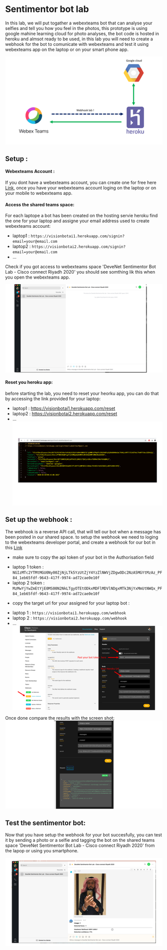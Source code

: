 # Sentimentor bot lab
In this lab, we will put togather a webexteams bot that can analyse your selfies and tell you how you feel in the photos, this prototype is using google mahine learning cloud for photo analyses, the bot code is hosted in heroku and almsot ready to be used, in this lab you will need to create a webhook for the bot to comunicate with webexteams and test it using webexteams app on the laptop or on your smart phone app.


![Wiring photo][flow]

[flow]:./flow.png "flow photo"

## Setup :

#### Webexteams Account :
If you dont have a webexteams account, you can create one for free here [Link](https://teams.webex.com/), once you have your webexteams account loging on the laptop or on your mobile to webexteams app.

#### Access the shared teams space:
For each laptope a bot has been created on the hosting servie heroku find the one for your laptop and assigne your email address used to create webexteams account:
* laptop1 : ```https://visionbotai1.herokuapp.com/signin?email=your@email.com```
* laptop2 : ```https://visionbotai2.herokuapp.com/signin?email=your@email.com```
* ...

Check if you got access to webexteams space 'DeveNet Sentimentor Bot Lab - Cisco connect Riyadh 2020' you should see somthing lik this when you open the webexteams app.

![Wiring photo][space]

[space]:./space.png "webxteams space"

#### Reset you heroku app:
before starting the lab, you need to reset your heorku app, you can do that by accessing the link provided for your laptop:
* laptop1 : https://visionbotai1.herokuapp.com/reset
* laptop2 : https://visionbotai2.herokuapp.com/reset
* ...
![Wiring photo][reset]

[reset]:./reset.png "reset heroku app"

## Set up the webhook :
The webhook is a reverse API call, that will tell our bot when a message has been posted in our shared space. 
to setup the webhook we need to loging to the webexteams developer portal, and create a webhook for our bot in this [Link](https://developer.webex.com/docs/api/v1/webhooks/create-a-webhook)
-  make sure to copy the api token of your bot in the Authorisation field  
* laptop 1 token : ```NGIzMTc2YTMtMGU0Ny00ZjNjLTk5YzUtZjY4YzZlNWVjZDgwODc2NzA5MGYtMzAz_PF84_1eb65fdf-9643-417f-9974-ad72cae0e10f```
* laptop 2 token : ```MzMwYjYwZmEtYjE0MS00N2NkLTgyOTEtODkxMDFlMDVlNDgxMTk3NjYxMmUtNWQx_PF84_1eb65fdf-9643-417f-9974-ad72cae0e10f```
-  copy the target url for your assigned for your laptop bot :
* laptop 1 : ```https://visionbotai1.herokuapp.com/webhook```
* laptop 2 : ```https://visionbotai2.herokuapp.com/webhook```
* ...
![Wiring photo][webhook]

[webhook]:./webhook.png "set up webhook in portal"

Once done compare the results with the screen shot;
![Wiring photo][webhookreturn]

[webhookreturn]:./webhookreturn.png "webhookreturn"

## Test the sentimentor bot:
Now that you have setup the webhook for your bot succesfully, you can test it by sending a photo or a selfie and tagging the bot on the shared teams space 'DeveNet Sentimentor Bot Lab - Cisco connect Riyadh 2020' from the lapop or using you smartphone.

![Wiring photo][test]

[test]:./test.png "photo"





